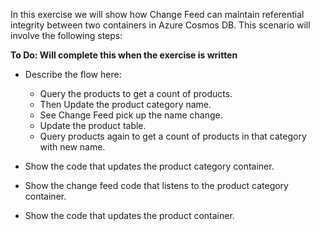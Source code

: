 In this exercise we will show how Change Feed can maintain referential integrity between two containers in Azure Cosmos DB. This scenario will involve the following steps:

**To Do: Will complete this when the exercise is written**

- Describe the flow here:
    - Query the products to get a count of products.
    - Then Update the product category name.
    - See Change Feed pick up the name change.
    - Update the product table.
    - Query products again to get a count of products in that category with new name.

- Show the code that updates the product category container.
- Show the change feed code that listens to the product category container.
- Show the code that updates the product container.
